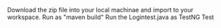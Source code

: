 Download the zip file into your local machinae and import to your workspace.
Run as "maven build"
Run the Logintest.java as TestNG Test

